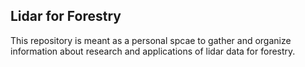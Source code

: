 ## Lidar for Forestry

This repository is meant as a personal spcae to gather and organize information about research and applications of lidar data for forestry. 